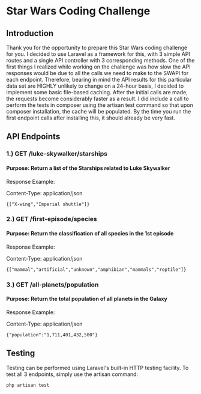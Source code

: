 # Star Wars Coding Challenge

## Introduction

Thank you for the opportunity to prepare this Star Wars coding challenge for you. I decided to use Laravel as a framework for this, with 3 simple API routes and a single API controller with 3 corresponding methods. One of the first things I realized while working on the challenge was how slow the API responses would be due to all the calls we need to make to the SWAPI for each endpoint. Therefore, bearing in mind the API results for this particular data set are HIGHLY unlikely to change on a 24-hour basis, I decided to implement some basic file-based caching. After the initial calls are made, the requests become considerably faster as a result. I did include a call to perform the tests in composer using the artisan test command so that upon composer installation, the cache will be populated. By the time you run the first endpoint calls after installing this, it should already be very fast.  

## API Endpoints

### 1.) GET /luke-skywalker/starships

#### Purpose: Return a list of the Starships related to Luke Skywalker

Response Example:

Content-Type: application/json

    {["X-wing","Imperial shuttle"]}

### 2.) GET /first-episode/species

#### Purpose: Return the classification of all species in the 1st episode

Response Example:

Content-Type: application/json

    {["mammal","artificial","unknown","amphibian","mammals","reptile"]}

### 3.) GET /all-planets/population

#### Purpose: Return the total population of all planets in the Galaxy

Response Example:

Content-Type: application/json

    {"population":"1,711,401,432,500"}

## Testing

Testing can be performed using Laravel's built-in HTTP testing facility. To test all 3 endpoints, simply use the artisan command: 

    php artisan test
